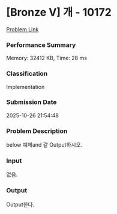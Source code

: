 <!-- Official English translation (US) — human-reviewed -->
<!-- Original: README.md -->
<!-- Translation generated: 2025-10-26 16:46:49 UTC -->

# [Bronze V] 개 - 10172 

[Problem Link](https://www.acmicpc.net/problem/10172) 

### Performance Summary

Memory: 32412 KB, Time: 28 ms

### Classification

Implementation

### Submission Date

2025-10-26 21:54:48

### Problem Description

<p>below 예제and 같  Output하시오.</p>

### Input 

 <p>없음.</p>

### Output 

 <p> Output한다.</p>

